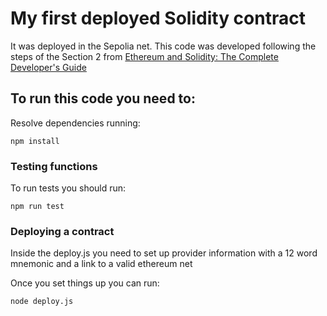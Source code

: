 # My first deployed Solidity contract
It was deployed in the Sepolia net.
This code was developed following the steps of the Section 2 from [Ethereum and Solidity: The Complete Developer's Guide](https://www.udemy.com/share/1013Fs3@0us1LuBoWBxM-9F7ZpjNRTTVeWsa586b_iV72e32Xlt3eO0N5FOfx0An3gatxknC/)


## To run this code you need to:
Resolve dependencies running:
```
npm install
```

### Testing functions
To run tests you should run:
```
npm run test
```

### Deploying a contract
Inside the deploy.js you need to set up provider information with a 12 word mnemonic and a link to a valid ethereum net

Once you set things up you can run:
```
node deploy.js
```
